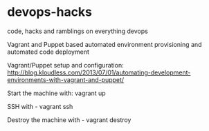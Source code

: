 # devops-hacks
code, hacks and ramblings on everything devops

Vagrant and Puppet based automated environment provisioning and automated code deployment

Vagrant/Puppet setup and configuration: 
http://blog.kloudless.com/2013/07/01/automating-development-environments-with-vagrant-and-puppet/

Start the machine with:
vagrant up

SSH with - vagrant ssh

Destroy the machine with - vagrant destroy

